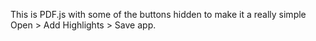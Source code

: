 This is PDF.js with some of the buttons hidden to make it a really simple Open > Add Highlights > Save app. 
